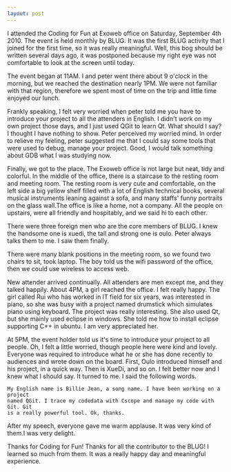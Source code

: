```yaml
---
layout: post
---
```


I attended the Coding for Fun at Exoweb office on Saturday, September 4th
2010. The event is held monthly by BLUG. It was the first BLUG activity that I
joined for the first time, so it was really meaningful. Well, this bog should
be written several days ago, it was postponed because my right eye was not
comfortable to look at the screen until today.

The event began at 11AM. I and peter went there about 9 o'clock in the
morning, but we reached the destination nearly 1PM. We were not familiar with
that region, therefore we spent most of time on the trip and little time
enjoyed our lunch.

Frankly speaking, I felt very worried when peter told me you have to introduce your
project to all the attenders in English. I didn't work on my own project those
days, and I just used QGit to learn Qt. What should I say? I thought I have
nothing to show. Peter perceived my worried mind. In order to relieve my
feeling, peter suggested me that I could say some tools that were used to
debug, manage your project. Good, I would talk something about GDB what
I was studying now.

Finally, we got to the place. The Exoweb office is not large but neat, tidy
and colorful. In the middle of the office, there is a staircase to the resting room
and meeting room. The resting room is very cute and comfortable, on the left
side a big yellow shelf filled with a lot of English technical books, several
musical instruments leaning against a sofa, and many staffs' funny portraits
on the glass wall.The office is like a home, not a company. All the people on
upstairs, were all friendly and hospitably, and we said hi to each other.

There were three foreign men who are the core members of BLUG. I knew the
handsome one is xuedi, the tall and strong one is oulo. Peter always talks
them to me. I saw them finally.

There were many blank positions in the meeting room, so we found two chairs to
sit, took laptop. The boy told us the wifi password of the office, then we
could use wireless to access web. 

New attender arrived continually. All attenders are men except me, and they talked happily.
About 4PM, a girl reached the office. I felt really happy. The girl called Rui
who has worked in IT field for six years, was interested in piano, so she was
busy with a project named drumstick which simulates piano using keyboard. The
project was really interesting. She also used Qt, but she mainly used eclipse
in windows. She told me how to install eclipse supporting C++ in ubuntu. I am
very appreciated her.

At 5PM, the event holder told us it's time to introduce your project to all
people. Oh, I felt a little worried, though people here were kind and lovely.
Everyone was required to introduce what he or she has done recently to
audiences and wrote down on the board. First, Oulo introduced himself and 
his project, in a quick way. Then is XueDi, and so on. I felt better now and 
I knew what I should say. It turned to me. I said the following words.

    My English name is Billie Jean, a song name. I have been working on a project
    named QGit. I trace my codedata with Cscope and manage my code with Git. Git
    is a really powerful tool. Ok, thanks.

After my speech, everyone gave me warm applause. It was very kind of them.I was 
very delight.

Thanks for Coding for Fun! Thanks for all the contributor to the BLUG! I learned 
so much from them. It was a really happy day and meaningful experience.

